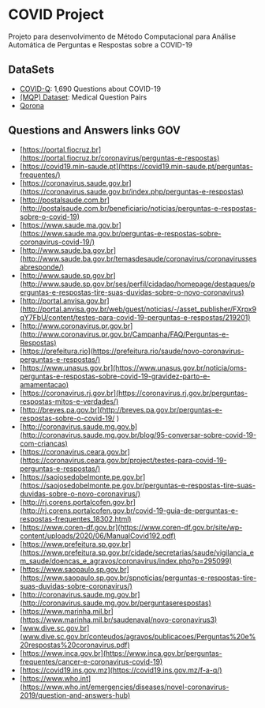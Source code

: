 # COVID Project
Projeto para desenvolvimento de Método Computacional para Análise Automática de Perguntas e Respostas sobre a COVID-19

## DataSets

* [COVID-Q](https://github.com/JerryWei03/COVID-Q.git): 1,690 Questions about COVID-19
* [(MQP) Dataset](https://github.com/curai/medical-question-pair-dataset.git): Medical Question Pairs
* [Qorona](https://github.com/allenai/Qorona.git) 

## Questions and Answers links GOV

* [https://portal.fiocruz.br](https://portal.fiocruz.br/coronavirus/perguntas-e-respostas)
* [https://covid19.min-saude.pt](https://covid19.min-saude.pt/perguntas-frequentes/)
* [https://coronavirus.saude.gov.br](https://coronavirus.saude.gov.br/index.php/perguntas-e-respostas)
* [http://postalsaude.com.br](http://postalsaude.com.br/beneficiario/noticias/perguntas-e-respostas-sobre-o-covid-19)
* [https://www.saude.ma.gov.br](https://www.saude.ma.gov.br/perguntas-e-respostas-sobre-coronavirus-covid-19/)
* [http://www.saude.ba.gov.br](http://www.saude.ba.gov.br/temasdesaude/coronavirus/coronavirussesabresponde/)
* [http://www.saude.sp.gov.br](http://www.saude.sp.gov.br/ses/perfil/cidadao/homepage/destaques/perguntas-e-respostas-tire-suas-duvidas-sobre-o-novo-coronavirus)
* [http://portal.anvisa.gov.br](http://portal.anvisa.gov.br/web/guest/noticias/-/asset_publisher/FXrpx9qY7FbU/content/testes-para-covid-19-perguntas-e-respostas/219201)
* [http://www.coronavirus.pr.gov.br](http://www.coronavirus.pr.gov.br/Campanha/FAQ/Perguntas-e-Respostas)
* [https://prefeitura.rio](https://prefeitura.rio/saude/novo-coronavirus-perguntas-e-respostas/)
* [https://www.unasus.gov.br](https://www.unasus.gov.br/noticia/oms-perguntas-e-respostas-sobre-covid-19-gravidez-parto-e-amamentacao)
* [https://coronavirus.rj.gov.br](https://coronavirus.rj.gov.br/perguntas-respostas-mitos-e-verdades/)
* [http://breves.pa.gov.br](http://breves.pa.gov.br/perguntas-e-respostas-sobre-o-covid-19/ )
* [http://coronavirus.saude.mg.gov.b](http://coronavirus.saude.mg.gov.br/blog/95-conversar-sobre-covid-19-com-criancas)
* [https://coronavirus.ceara.gov.br](https://coronavirus.ceara.gov.br/project/testes-para-covid-19-perguntas-e-respostas/)
* [https://saojosedobelmonte.pe.gov.br](https://saojosedobelmonte.pe.gov.br/perguntas-e-respostas-tire-suas-duvidas-sobre-o-novo-coronavirus/)
* [http://rj.corens.portalcofen.gov.br](http://rj.corens.portalcofen.gov.br/covid-19-guia-de-perguntas-e-respostas-frequentes_18302.html)
* [https://www.coren-df.gov.br](https://www.coren-df.gov.br/site/wp-content/uploads/2020/06/ManualCovid192.pdf)
* [https://www.prefeitura.sp.gov.br](https://www.prefeitura.sp.gov.br/cidade/secretarias/saude/vigilancia_em_saude/doencas_e_agravos/coronavirus/index.php?p=295099)
* [https://www.saopaulo.sp.gov.br](https://www.saopaulo.sp.gov.br/spnoticias/perguntas-e-respostas-tire-suas-duvidas-sobre-coronavirus/)
* [http://coronavirus.saude.mg.gov.br](http://coronavirus.saude.mg.gov.br/perguntaserespostas)
* [https://www.marinha.mil.br](https://www.marinha.mil.br/saudenaval/novo-coronavirus3)
* [www.dive.sc.gov.br](www.dive.sc.gov.br/conteudos/agravos/publicacoes/Perguntas%20e%20respostas%20coronavirus.pdf)
* [https://www.inca.gov.br](https://www.inca.gov.br/perguntas-frequentes/cancer-e-coronavirus-covid-19)
* [https://covid19.ins.gov.mz](https://covid19.ins.gov.mz/f-a-q/)
* [https://www.who.int](https://www.who.int/emergencies/diseases/novel-coronavirus-2019/question-and-answers-hub)